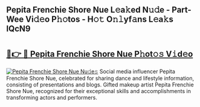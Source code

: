 ## Pepita Frenchie Shore Nue L𝚎a𝚔ed N𝚞𝚍e - Part-Wee Vi𝚍𝚎o P𝚑𝚘tos - H𝚘𝚝 O𝚗𝚕yf𝚊ns L𝚎a𝚔s lQcN9

# <h2><a href="http://kfcax6.oniu.top/?m=Pepita+Frenchie+Shore+Nue">🔗👉 🔴 Pepita Frenchie Shore Nue P𝚑ot𝚘𝚜 V𝚒d𝚎o</a></h2>

[![Pepita Frenchie Shore Nue Nu𝚍e𝚜](https://i.imgur.com/0qMVB7G.gif)](http://kfcax6.oniu.top/?m=Pepita+Frenchie+Shore+Nue)
Social media influencer Pepita Frenchie Shore Nue, celebrated for sharing dance and lifestyle information, consisting of presentations and blogs. Gifted makeup artist Pepita Frenchie Shore Nue, recognized for their exceptional skills and accomplishments in transforming actors and performers.  
